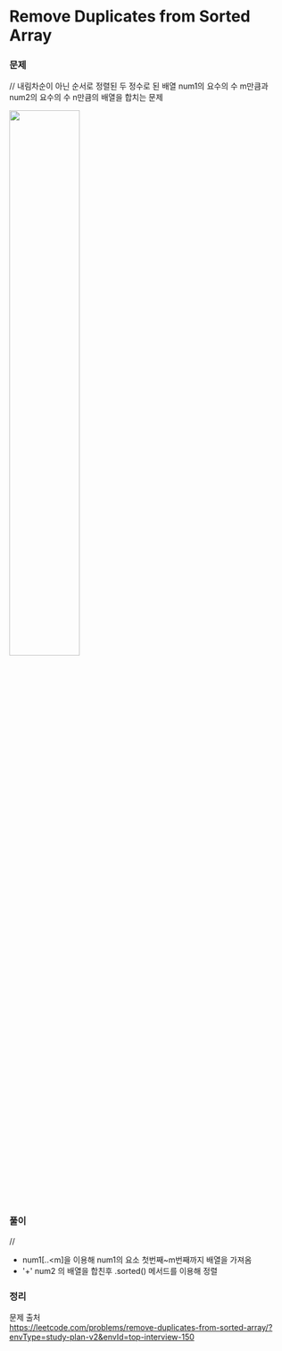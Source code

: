 # Remove Duplicates from Sorted Array


### 문제
//
내림차순이 아닌 순서로 정렬된 두 정수로 된 배열 num1의 요수의 수 m만큼과 num2의 요수의 수 n만큼의 배열을 합치는 문제

<img width="50%" src = "https://hackmd.io/_uploads/H1kdOz5Op.png">

### 풀이 <br>
//
- num1[..<m]을 이용해 num1의 요소 첫번째~m번째까지 배열을 가져옴 
- '+' num2 의 배열을 합친후 .sorted() 메서드를 이용해 정렬 

### 정리 <br>


문제 출처 <br>
https://leetcode.com/problems/remove-duplicates-from-sorted-array/?envType=study-plan-v2&envId=top-interview-150
